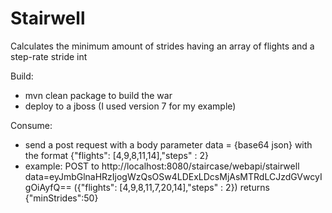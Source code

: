 # Stairwell
Calculates the minimum amount of strides having an array of flights and a step-rate stride int

Build:
- mvn clean package to build the war
- deploy to a jboss (I used version 7 for my example)

Consume:
- send a post request with a body parameter data = {base64 json} with the format {"flights": [4,9,8,11,14],"steps" : 2}
- example: POST to http://localhost:8080/staircase/webapi/stairwell data=eyJmbGlnaHRzIjogWzQsOSw4LDExLDcsMjAsMTRdLCJzdGVwcyIgOiAyfQ== ({"flights": [4,9,8,11,7,20,14],"steps" : 2}) returns {"minStrides":50}


